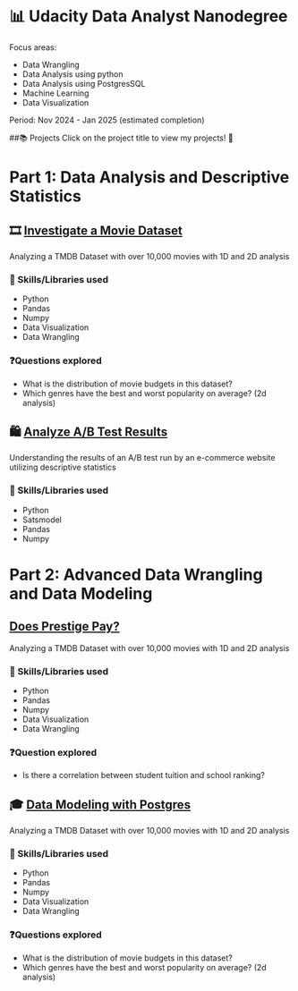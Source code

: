 # 📊 Udacity Data Analyst Nanodegree
Focus areas:
- Data Wrangling
- Data Analysis using python
- Data Analysis using PostgresSQL
- Machine Learning
- Data Visualization

Period: Nov 2024 - Jan 2025 (estimated completion)



##📚 Projects
Click on the project title to view my projects! 🙂

# Part 1: Data Analysis and Descriptive Statistics
## 🎞️ [Investigate a Movie Dataset](https://github.com/ericagreene87/Udacity-Data-Analytics-Nanodegree/blob/main/investigate-movie-dataset.ipynb)
Analyzing a TMDB Dataset with over 10,000 movies with 1D and 2D analysis

### 🧠 Skills/Libraries used
- Python
- Pandas
- Numpy
- Data Visualization
- Data Wrangling

### ❓Questions explored
- What is the distribution of movie budgets in this dataset?
- Which genres have the best and worst popularity on average? (2d analysis)


## 🛍️ [Analyze A/B Test Results](https://github.com/ericagreene87/Udacity-Data-Analytics-Nanodegree/blob/main/analyze-a-b-test-results.ipynb)
Understanding the results of an A/B test run by an e-commerce website utilizing descriptive statistics

### 🧠 Skills/Libraries used
- Python
- Satsmodel
- Pandas
- Numpy


# Part 2: Advanced Data Wrangling and Data Modeling
##  [Does Prestige Pay?](https://github.com/ericagreene87/Udacity-Data-Analytics-Nanodegree/blob/main/analyze-tuition-and-school-rankings%20.ipynb)
Analyzing a TMDB Dataset with over 10,000 movies with 1D and 2D analysis

### 🧠 Skills/Libraries used
- Python
- Pandas
- Numpy
- Data Visualization
- Data Wrangling

### ❓Question explored
- Is there a correlation between student tuition and school ranking?


## 🎓 [Data Modeling with Postgres](https://github.com/ericagreene87/Udacity-Data-Analytics-Nanodegree/blob/main/investigate-movie-dataset.ipynb)
Analyzing a TMDB Dataset with over 10,000 movies with 1D and 2D analysis

### 🧠 Skills/Libraries used
- Python
- Pandas
- Numpy
- Data Visualization
- Data Wrangling

### ❓Questions explored
- What is the distribution of movie budgets in this dataset?
- Which genres have the best and worst popularity on average? (2d analysis)
